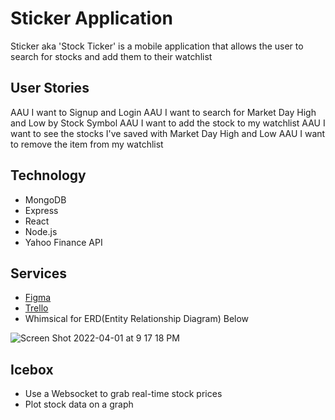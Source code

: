 # Sticker Application
Sticker aka 'Stock Ticker' is a mobile application that allows the user to search for stocks and add them to their watchlist

## User Stories
AAU I want to Signup and Login
AAU I want to search for Market Day High and Low by Stock Symbol
AAU I want to add the stock to my watchlist
AAU I want to see the stocks I've saved with Market Day High and Low
AAU I want to remove the item from my watchlist

## Technology
- MongoDB
- Express
- React
- Node.js
- Yahoo Finance API

## Services
- [Figma](https://www.figma.com/file/RcI6ILbuOBN9JuzfiWQJDm/Sticker-App?node-id=0%3A1)
- [Trello](https://trello.com/b/5i8tREYI/sticker-agile-board)
- Whimsical for ERD(Entity Relationship Diagram) Below

![Screen Shot 2022-04-01 at 9 17 18 PM](https://user-images.githubusercontent.com/94421156/161360211-90cafc64-4e60-4fcd-ac01-9614b7fc2c6e.png)

## Icebox
- Use a Websocket to grab real-time stock prices
- Plot stock data on a graph
